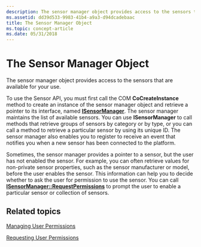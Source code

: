 ```yaml
---
description: The sensor manager object provides access to the sensors that are available for your use.
ms.assetid: dd39d533-9983-41b4-a9a3-d94dcadebaac
title: The Sensor Manager Object
ms.topic: concept-article
ms.date: 05/31/2018
---
```


# The Sensor Manager Object

The sensor manager object provides access to the sensors that are available for your use.

To use the Sensor API, you must first call the COM **CoCreateInstance** method to create an instance of the sensor manager object and retrieve a pointer to its interface, named [**ISensorManager**](/windows/desktop/api/sensorsapi/nn-sensorsapi-isensormanager). The sensor manager maintains the list of available sensors. You can use **ISensorManager** to call methods that retrieve groups of sensors by category or by type, or you can call a method to retrieve a particular sensor by using its unique ID. The sensor manager also enables you to register to receive an event that notifies you when a new sensor has been connected to the platform.

Sometimes, the sensor manager provides a pointer to a sensor, but the user has not enabled the sensor. For example, you can often retrieve values for non-private sensor properties, such as the sensor manufacturer or model, before the user enables the sensor. This information can help you to decide whether to ask the user for permission to use the sensor. You can call [**ISensorManager::RequestPermissions**](/windows/win32/api/sensorsapi/nf-sensorsapi-isensormanager-requestpermissions) to prompt the user to enable a particular sensor or collection of sensors.

## Related topics

<dl> <dt>

[Managing User Permissions](managing-user-permissions.md)
</dt> <dt>

[Requesting User Permissions](requesting-user-permissions.md)
</dt> </dl>

 

 
